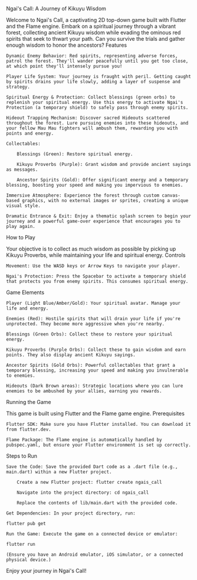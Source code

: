 Ngai's Call: A Journey of Kikuyu Wisdom

Welcome to Ngai's Call, a captivating 2D top-down game built with Flutter and the Flame engine. Embark on a spiritual journey through a vibrant forest, collecting ancient Kikuyu wisdom while evading the ominous red spirits that seek to thwart your path. Can you survive the trials and gather enough wisdom to honor the ancestors?
Features

    Dynamic Enemy Behavior: Red spirits, representing adverse forces, patrol the forest. They'll wander peacefully until you get too close, at which point they'll intensely pursue you!

    Player Life System: Your journey is fraught with peril. Getting caught by spirits drains your life slowly, adding a layer of suspense and strategy.

    Spiritual Energy & Protection: Collect blessings (green orbs) to replenish your spiritual energy. Use this energy to activate Ngai's Protection (a temporary shield) to safely pass through enemy spirits.

    Hideout Trapping Mechanism: Discover sacred Hideouts scattered throughout the forest. Lure pursuing enemies into these hideouts, and your fellow Mau Mau fighters will ambush them, rewarding you with points and energy.

    Collectables:

        Blessings (Green): Restore spiritual energy.

        Kikuyu Proverbs (Purple): Grant wisdom and provide ancient sayings as messages.

        Ancestor Spirits (Gold): Offer significant energy and a temporary blessing, boosting your speed and making you impervious to enemies.

    Immersive Atmosphere: Experience the forest through custom canvas-based graphics, with no external images or sprites, creating a unique visual style.

    Dramatic Entrance & Exit: Enjoy a thematic splash screen to begin your journey and a powerful game-over experience that encourages you to play again.

How to Play

Your objective is to collect as much wisdom as possible by picking up Kikuyu Proverbs, while maintaining your life and spiritual energy.
Controls

    Movement: Use the WASD keys or Arrow Keys to navigate your player.

    Ngai's Protection: Press the Spacebar to activate a temporary shield that protects you from enemy spirits. This consumes spiritual energy.

Game Elements

    Player (Light Blue/Amber/Gold): Your spiritual avatar. Manage your life and energy.

    Enemies (Red): Hostile spirits that will drain your life if you're unprotected. They become more aggressive when you're nearby.

    Blessings (Green Orbs): Collect these to restore your spiritual energy.

    Kikuyu Proverbs (Purple Orbs): Collect these to gain wisdom and earn points. They also display ancient Kikuyu sayings.

    Ancestor Spirits (Gold Orbs): Powerful collectables that grant a temporary blessing, increasing your speed and making you invulnerable to enemies.

    Hideouts (Dark Brown areas): Strategic locations where you can lure enemies to be ambushed by your allies, earning you rewards.

Running the Game

This game is built using Flutter and the Flame game engine.
Prerequisites

    Flutter SDK: Make sure you have Flutter installed. You can download it from flutter.dev.

    Flame Package: The Flame engine is automatically handled by pubspec.yaml, but ensure your Flutter environment is set up correctly.

Steps to Run

    Save the Code: Save the provided Dart code as a .dart file (e.g., main.dart) within a new Flutter project.

        Create a new Flutter project: flutter create ngais_call

        Navigate into the project directory: cd ngais_call

        Replace the contents of lib/main.dart with the provided code.

    Get Dependencies: In your project directory, run:

    flutter pub get

    Run the Game: Execute the game on a connected device or emulator:

    flutter run

    (Ensure you have an Android emulator, iOS simulator, or a connected physical device.)

Enjoy your journey in Ngai's Call!